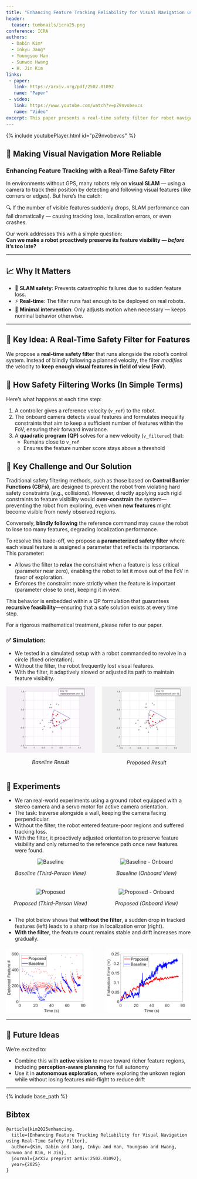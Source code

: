 ```yaml
---
title: "Enhancing Feature Tracking Reliability for Visual Navigation using Real-Time Safety Filter"
header:
  teaser: tumbnails/icra25.png
conference: ICRA
authors:
  - Dabin Kim*
  - Inkyu Jang*
  - Youngsoo Han
  - Sunwoo Hwang
  - H. Jin Kim
links: 
 - paper: 
   link: https://arxiv.org/pdf/2502.01092
   name: "Paper"
 - video:
   link: https://www.youtube.com/watch?v=pZ9nvobevcs
   name: "Video"
excerpt: This paper presents a real-time safety filter for robot navigation that maintains visual feature visibility by minimally adjusting velocity commands, ensuring reliable pose estimation even in GPS-denied environments. Validated in both simulation and real-world SLAM scenarios, the method outperforms standard controllers by preserving high-quality localization.
---
```


{% include youtubePlayer.html id="pZ9nvobevcs" %}

## 🚀 Making Visual Navigation More Reliable  
### Enhancing Feature Tracking with a Real-Time Safety Filter

In environments without GPS, many robots rely on **visual SLAM** — using a camera to track their position by detecting and following visual features (like corners or edges). But here’s the catch:

🔍 If the number of visible features suddenly drops, SLAM performance can fail dramatically — causing tracking loss, localization errors, or even crashes.

Our work addresses this with a simple question:  
**Can we make a robot proactively preserve its feature visibility — *before* it’s too late?**

---

## 📈 Why It Matters

- 🎯 **SLAM safety**: Prevents catastrophic failures due to sudden feature loss.
- ⚡ **Real-time**: The filter runs fast enough to be deployed on real robots.
- 🧠 **Minimal intervention**: Only adjusts motion when necessary — keeps nominal behavior otherwise.

---

## 🎯 Key Idea: A Real-Time Safety Filter for Features

We propose a **real-time safety filter** that runs alongside the robot’s control system. Instead of blindly following a planned velocity, the filter *modifies* the velocity to **keep enough visual features in field of view (FoV)**.

## 🔧 How Safety Filtering Works (In Simple Terms)

Here’s what happens at each time step:

1. A controller gives a reference velocity (`v_ref`) to the robot.
2. The onboard camera detects visual features and formulates inequality constraints that aim to keep a sufficient number of features within the FoV, ensuring their forward invariance.
3. A **quadratic program (QP)** solves for a new velocity (`v_filtered`) that:
   - Remains close to `v_ref`
   - Ensures the feature number score stays above a threshold


## 🧩 Key Challenge and Our Solution

Traditional safety filtering methods, such as those based on **Control Barrier Functions (CBFs)**, are designed to prevent the robot from violating hard safety constraints (e.g., collisions). However, directly applying such rigid constraints to feature visibility would **over-constrain** the system—preventing the robot from exploring, even when **new features** might become visible from newly observed regions.

Conversely, **blindly following** the reference command may cause the robot to lose too many features, degrading localization performance.

To resolve this trade-off, we propose a **parameterized safety filter** where each visual feature is assigned a parameter that reflects its importance. This parameter:

- Allows the filter to **relax** the constraint when a feature is less critical (parameter near zero), enabling the robot to let it move out of the FoV in favor of exploration.
- Enforces the constraint more strictly when the feature is important (parameter close to one), keeping it in view.

This behavior is embedded within a QP formulation that guarantees **recursive feasibility**—ensuring that a safe solution exists at every time step.

For a rigorous mathematical treatment, please refer to our paper.


### ✅ Simulation:  
- We tested in a simulated setup with a robot commanded to revolve in a circle (fixed orientation).
- Without the filter, the robot frequently lost visual features.
- With the filter, it adaptively slowed or adjusted its path to maintain feature visibility.

<div style="background: transparent; display: flex; gap: 20px; justify-content: center; text-align: center;">
  <div style="flex: 1;">
    <img src="/images/blog/icra25/sim_baseline.gif" alt="Sim" style="width: 100%; max-width: 400px;">
    <p><em>Baseline Result</em></p>
  </div>
  <div style="flex: 1;">
    <img src="/images/blog/icra25/sim_proposed.gif" alt="Real" style="width: 100%; max-width: 400px;">
    <p><em>Proposed Result</em></p>
  </div>
</div>

<!-- - The below figure shows that with safety filter, the tracked -->

<!-- Figure below the GIFs -->
<!-- <div style="text-align: center; margin-top: 20px;">
  <img src="/images/blog/icra25/sim_result.png" style="max-width: 60%; height: auto;">
  <p style="font-style: italic; font-size: 0.9rem;">Figure: Simulation Result</p>
</div> -->

## 🧪 Experiments
- We ran real-world experiments using a ground robot equipped with a stereo camera and a servo motor for active camera orientation.
- The task: traverse alongside a wall, keeping the camera facing perpendicular.
- Without the filter, the robot entered feature-poor regions and suffered tracking loss.
- With the filter, it proactively adjusted orientation to preserve feature visibility and only returned to the reference path once new features were found.

<div style="display: grid; grid-template-columns: 1fr 1fr; gap: 20px; text-align: center; max-width: 900px; margin: auto;">
  <!-- Top Left -->
  <div>
    <img src="/images/blog/icra25/exp_baseline.gif"
         alt="Baseline"
         style="width: 100%; max-width: 400px; height: auto; object-fit: contain;">
    <p><em>Baseline (Third-Person View)</em></p>
  </div>

  <!-- Top Right -->
  <div>
    <img src="/images/blog/icra25/exp_baseline_onboard.gif"
         alt="Baseline - Onboard"
         style="width: 100%; max-width: 400px; height: auto;  object-fit: contain;">
    <p><em>Baseline (Onboard View)</em></p>
  </div>

  <!-- Bottom Left -->
  <div>
    <img src="/images/blog/icra25/exp_proposed.gif"
         alt="Proposed"
         style="width: 100%; max-width: 400px; height: auto;  object-fit: contain;">
    <p><em>Proposed (Third-Person View)</em></p>
  </div>

  <!-- Bottom Right -->
  <div>
    <img src="/images/blog/icra25/exp_proposed_onboard.gif"
         alt="Proposed - Onboard"
         style="width: 100%; max-width: 400px; height: auto; object-fit: contain;">
    <p><em>Proposed (Onboard View)</em></p>
  </div>
</div>

- The plot below shows that **without the filter**, a sudden drop in tracked features (left) leads to a sharp rise in localization error (right).  
- **With the filter**, the feature count remains stable and drift increases more gradually.

<div style="display: flex; justify-content: center; gap: 40px; text-align: center; margin-top: 20px;">
  <div style="flex: 1;">
    <img src="/images/blog/icra25/exp_feature_number.png" style="max-width: 100%; height: auto;">
  </div>
  <div style="flex: 1;">
    <img src="/images/blog/icra25/exp_estimation_error.png" style="max-width: 100%; height: auto;">
  </div>
</div>

---


## 🧩 Future Ideas

We’re excited to:
- Combine this with **active vision** to move toward richer feature regions, including **perception-aware planning** for full autonomy
- Use it in **autonomous exploration**, where exploring the unkown region while without losing features mid-flight to reduce drift

--- 
<!-- Vision sensors are extensively used for localizing a robot's pose, particularly in environments where global localization tools such as GPS or motion capture systems are unavailable. In many visual navigation systems, localization is achieved by detecting and tracking visual features or landmarks, which provide information about the sensor's relative pose. For reliable feature tracking and accurate pose estimation, it is crucial to maintain visibility of a sufficient number of features. This requirement can sometimes conflict with the robot's overall task objective. In this paper, we approach it as a constrained control problem. By leveraging the invariance properties of visibility constraints within the robot's kinematic model, we propose a real-time safety filter based on quadratic programming. This filter takes a reference velocity command as input and produces a modified velocity that minimally deviates from the reference while ensuring the information score from the currently visible features remains above a user-specified threshold. Numerical simulations demonstrate that the proposed safety filter preserves the invariance condition and ensures the visibility of more features than the required minimum. We also validated its real-world performance by integrating it into a visual simultaneous localization and mapping (SLAM) algorithm, where it maintained high estimation quality in challenging environments, outperforming a simple tracking controller. -->

{% include base_path %}

## Bibtex <a id="bibtex"></a>
```
@article{kim2025enhancing,
  title={Enhancing Feature Tracking Reliability for Visual Navigation using Real-Time Safety Filter},
  author={Kim, Dabin and Jang, Inkyu and Han, Youngsoo and Hwang, Sunwoo and Kim, H Jin},
  journal={arXiv preprint arXiv:2502.01092},
  year={2025}
}
```